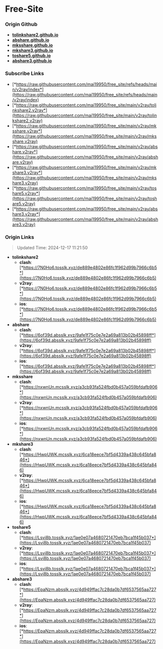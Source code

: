 # Free-Site

### Origin Github

- [**tolinkshare2.github.io**](https://github.com/tolinkshare2/tolinkshare2.github.io)
- [**abshare.github.io**](https://github.com/abshare/abshare.github.io)
- [**mksshare.github.io**](https://github.com/mksshare/mksshare.github.io)
- [**mkshare3.github.io**](https://github.com/mkshare3/mkshare3.github.io)
- [**toshare5.github.io**](https://github.com/toshare5/toshare5.github.io)
- [**abshare3.github.io**](https://github.com/abshare3/abshare3.github.io)

### Subscribe Links

- [*https://raw.githubusercontent.com/mai19950/free_site/refs/heads/main/v2ray/index*](https://raw.githubusercontent.com/mai19950/free_site/refs/heads/main/v2ray/index)
- [*https://raw.githubusercontent.com/mai19950/free_site/main/v2ray/tolinkshare2.v2ray*](https://raw.githubusercontent.com/mai19950/free_site/main/v2ray/tolinkshare2.v2ray)
- [*https://raw.githubusercontent.com/mai19950/free_site/main/v2ray/mksshare.v2ray*](https://raw.githubusercontent.com/mai19950/free_site/main/v2ray/mksshare.v2ray)
- [*https://raw.githubusercontent.com/mai19950/free_site/main/v2ray/abshare.v2ray*](https://raw.githubusercontent.com/mai19950/free_site/main/v2ray/abshare.v2ray)
- [*https://raw.githubusercontent.com/mai19950/free_site/main/v2ray/mkshare3.v2ray*](https://raw.githubusercontent.com/mai19950/free_site/main/v2ray/mkshare3.v2ray)
- [*https://raw.githubusercontent.com/mai19950/free_site/main/v2ray/toshare5.v2ray*](https://raw.githubusercontent.com/mai19950/free_site/main/v2ray/toshare5.v2ray)
- [*https://raw.githubusercontent.com/mai19950/free_site/main/v2ray/abshare3.v2ray*](https://raw.githubusercontent.com/mai19950/free_site/main/v2ray/abshare3.v2ray)

### Origin Links

> Updated Time: 2024-12-17 11:21:50

- **tolinkshare2**
  - **clash**: [*https://7N0Ho6.tosslk.xyz/de889e4802e86fc1f962d99b7966c6b5*](https://7N0Ho6.tosslk.xyz/de889e4802e86fc1f962d99b7966c6b5)
  - **v2ray**: [*https://7N0Ho6.tosslk.xyz/de889e4802e86fc1f962d99b7966c6b5*](https://7N0Ho6.tosslk.xyz/de889e4802e86fc1f962d99b7966c6b5)
  - **ios**: [*https://7N0Ho6.tosslk.xyz/de889e4802e86fc1f962d99b7966c6b5*](https://7N0Ho6.tosslk.xyz/de889e4802e86fc1f962d99b7966c6b5)
- **abshare**
  - **clash**: [*https://6of39d.absslk.xyz/9afe1f75c0e7e2a69a813b02b45898ff*](https://6of39d.absslk.xyz/9afe1f75c0e7e2a69a813b02b45898ff)
  - **v2ray**: [*https://6of39d.absslk.xyz/9afe1f75c0e7e2a69a813b02b45898ff*](https://6of39d.absslk.xyz/9afe1f75c0e7e2a69a813b02b45898ff)
  - **ios**: [*https://6of39d.absslk.xyz/9afe1f75c0e7e2a69a813b02b45898ff*](https://6of39d.absslk.xyz/9afe1f75c0e7e2a69a813b02b45898ff)
- **mksshare**
  - **clash**: [*https://nxwnUn.mcsslk.xyz/a3cb93fa524fbd0b457a059bfdafb906*](https://nxwnUn.mcsslk.xyz/a3cb93fa524fbd0b457a059bfdafb906)
  - **v2ray**: [*https://nxwnUn.mcsslk.xyz/a3cb93fa524fbd0b457a059bfdafb906*](https://nxwnUn.mcsslk.xyz/a3cb93fa524fbd0b457a059bfdafb906)
  - **ios**: [*https://nxwnUn.mcsslk.xyz/a3cb93fa524fbd0b457a059bfdafb906*](https://nxwnUn.mcsslk.xyz/a3cb93fa524fbd0b457a059bfdafb906)
- **mkshare3**
  - **clash**: [*https://HwpUWK.mcsslk.xyz/6ca18eece7bf5d4339a438c645bfa846*](https://HwpUWK.mcsslk.xyz/6ca18eece7bf5d4339a438c645bfa846)
  - **v2ray**: [*https://HwpUWK.mcsslk.xyz/6ca18eece7bf5d4339a438c645bfa846*](https://HwpUWK.mcsslk.xyz/6ca18eece7bf5d4339a438c645bfa846)
  - **ios**: [*https://HwpUWK.mcsslk.xyz/6ca18eece7bf5d4339a438c645bfa846*](https://HwpUWK.mcsslk.xyz/6ca18eece7bf5d4339a438c645bfa846)
- **toshare5**
  - **clash**: [*https://Lsvi8b.tosslk.xyz/1ae0e07a4680721470eb7bca1f45b037*](https://Lsvi8b.tosslk.xyz/1ae0e07a4680721470eb7bca1f45b037)
  - **v2ray**: [*https://Lsvi8b.tosslk.xyz/1ae0e07a4680721470eb7bca1f45b037*](https://Lsvi8b.tosslk.xyz/1ae0e07a4680721470eb7bca1f45b037)
  - **ios**: [*https://Lsvi8b.tosslk.xyz/1ae0e07a4680721470eb7bca1f45b037*](https://Lsvi8b.tosslk.xyz/1ae0e07a4680721470eb7bca1f45b037)
- **abshare3**
  - **clash**: [*https://EpaNzm.absslk.xyz/4d949ffac7c28da0b7df6537565aa727*](https://EpaNzm.absslk.xyz/4d949ffac7c28da0b7df6537565aa727)
  - **v2ray**: [*https://EpaNzm.absslk.xyz/4d949ffac7c28da0b7df6537565aa727*](https://EpaNzm.absslk.xyz/4d949ffac7c28da0b7df6537565aa727)
  - **ios**: [*https://EpaNzm.absslk.xyz/4d949ffac7c28da0b7df6537565aa727*](https://EpaNzm.absslk.xyz/4d949ffac7c28da0b7df6537565aa727)
